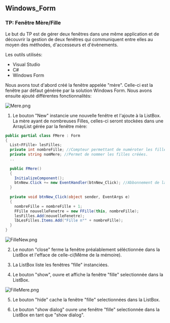 ## Windows_Form ##
### TP: Fenêtre Mère/Fille ###

Le but du TP est de gérer deux fenêtres dans une même application et de découvrir la gestion de deux fenêtres qui communiquent entre elles au moyen des méthodes, d'accesseurs et d'évènements.

Les outils utilisés:
* Visual Studio
* C#
* Windows Form

Nous avons tout d'abord créé la fenêtre appelée "mère".
Celle-ci est la fenêtre par défaut générée par la solution Windows Form.
Nous avons ensuite ajouté différentes fonctionnalités:

![Mere.png](http://image.noelshack.com/fichiers/2018/42/5/1539939751-mere.png)

1. Le bouton "New" instancie une nouvelle fenêtre et l'ajoute à la ListBox.
La mère ayant de nombreuses Filles, celles-ci seront stockées dans une ArrayList gérée par la fenêtre mère:
```cs
public partial class FMere : Form
{
  List<FFille> lesFilles;
  private int nombreFille; //Compteur permettant de numéroter les filles créées.
  private string nomMere; //Permet de nommer les filles créées.
  ..
  
  public FMere()
  {
    InitializeComponent();
    btnNew.Click += new EventHandler(btnNew_Click); //Abbonnement de la fenêtre FMere à l'événement Click du bouton btnNew
  }
  
  private void btnNew_Click(object sender, EventArgs e)
  {
    nombreFille = nombreFille + 1;
    FFille nouvelleFenetre = new FFille(this, nombreFille);
    lesFilles.Add(nouvelleFenetre);
    lbLesFilles.Items.Add("Fille n°" + nombreFille);
  }
}
```
![FilleNew.png](http://image.noelshack.com/fichiers/2018/42/5/1539939823-fillenew.png)

2. Le nouton "close" ferme la fenêtre préalablement séléctionnée dans la ListBox et l'efface de celle-ci(Même de la mémoire).
3. La ListBox liste les fenêtres "fille" instanciées.

4. Le bouton "show", ouvre et affiche la fenêtre "fille" selectionnée dans la ListBox.

![FilleMere.png](http://image.noelshack.com/fichiers/2018/42/5/1539939856-fillemere.png)

5. Le bouton "hide" cache la fenêtre "fille" selectionnées dans la ListBox.

6. Le bouton "show dialog" ouvre une fenêtre "fille" selectionnée dans la ListBox en tant que "show dialog".

